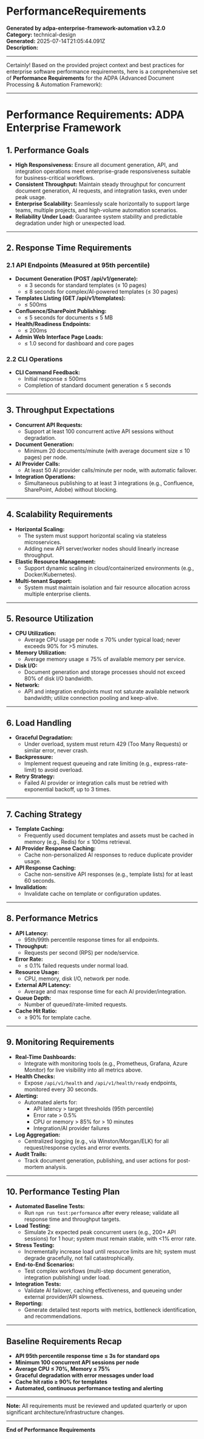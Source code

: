 # PerformanceRequirements

**Generated by adpa-enterprise-framework-automation v3.2.0**  
**Category:** technical-design  
**Generated:** 2025-07-14T21:05:44.091Z  
**Description:** 

---

Certainly! Based on the provided project context and best practices for enterprise software performance requirements, here is a comprehensive set of **Performance Requirements** for the ADPA (Advanced Document Processing & Automation Framework):

---

# Performance Requirements: ADPA Enterprise Framework

## 1. Performance Goals

- **High Responsiveness:** Ensure all document generation, API, and integration operations meet enterprise-grade responsiveness suitable for business-critical workflows.
- **Consistent Throughput:** Maintain steady throughput for concurrent document generation, AI requests, and integration tasks, even under peak usage.
- **Enterprise Scalability:** Seamlessly scale horizontally to support large teams, multiple projects, and high-volume automation scenarios.
- **Reliability Under Load:** Guarantee system stability and predictable degradation under high or unexpected load.

---

## 2. Response Time Requirements

### 2.1 API Endpoints (Measured at 95th percentile)
- **Document Generation (POST /api/v1/generate):**  
  - ≤ 3 seconds for standard templates (≤ 10 pages)  
  - ≤ 8 seconds for complex/AI-powered templates (≤ 30 pages)
- **Templates Listing (GET /api/v1/templates):**  
  - ≤ 500ms
- **Confluence/SharePoint Publishing:**  
  - ≤ 5 seconds for documents ≤ 5 MB
- **Health/Readiness Endpoints:**  
  - ≤ 200ms
- **Admin Web Interface Page Loads:**  
  - ≤ 1.0 second for dashboard and core pages

### 2.2 CLI Operations
- **CLI Command Feedback:**  
  - Initial response ≤ 500ms  
  - Completion of standard document generation ≤ 5 seconds

---

## 3. Throughput Expectations

- **Concurrent API Requests:**  
  - Support at least 100 concurrent active API sessions without degradation.
- **Document Generation:**  
  - Minimum 20 documents/minute (with average document size ≤ 10 pages) per node.
- **AI Provider Calls:**  
  - At least 50 AI provider calls/minute per node, with automatic failover.
- **Integration Operations:**  
  - Simultaneous publishing to at least 3 integrations (e.g., Confluence, SharePoint, Adobe) without blocking.

---

## 4. Scalability Requirements

- **Horizontal Scaling:**  
  - The system must support horizontal scaling via stateless microservices.  
  - Adding new API server/worker nodes should linearly increase throughput.
- **Elastic Resource Management:**  
  - Support dynamic scaling in cloud/containerized environments (e.g., Docker/Kubernetes).
- **Multi-tenant Support:**  
  - System must maintain isolation and fair resource allocation across multiple enterprise clients.

---

## 5. Resource Utilization

- **CPU Utilization:**  
  - Average CPU usage per node ≤ 70% under typical load; never exceeds 90% for >5 minutes.
- **Memory Utilization:**  
  - Average memory usage ≤ 75% of available memory per service.
- **Disk I/O:**  
  - Document generation and storage processes should not exceed 80% of disk I/O bandwidth.
- **Network:**  
  - API and integration endpoints must not saturate available network bandwidth; utilize connection pooling and keep-alive.

---

## 6. Load Handling

- **Graceful Degradation:**  
  - Under overload, system must return 429 (Too Many Requests) or similar error, never crash.
- **Backpressure:**  
  - Implement request queueing and rate limiting (e.g., express-rate-limit) to avoid overload.
- **Retry Strategy:**  
  - Failed AI provider or integration calls must be retried with exponential backoff, up to 3 times.

---

## 7. Caching Strategy

- **Template Caching:**  
  - Frequently used document templates and assets must be cached in memory (e.g., Redis) for ≤ 100ms retrieval.
- **AI Provider Response Caching:**  
  - Cache non-personalized AI responses to reduce duplicate provider usage.
- **API Response Caching:**  
  - Cache non-sensitive API responses (e.g., template lists) for at least 60 seconds.
- **Invalidation:**  
  - Invalidate cache on template or configuration updates.

---

## 8. Performance Metrics

- **API Latency:**  
  - 95th/99th percentile response times for all endpoints.
- **Throughput:**  
  - Requests per second (RPS) per node/service.
- **Error Rate:**  
  - ≤ 0.1% failed requests under normal load.
- **Resource Usage:**  
  - CPU, memory, disk I/O, network per node.
- **External API Latency:**  
  - Average and max response time for each AI provider/integration.
- **Queue Depth:**  
  - Number of queued/rate-limited requests.
- **Cache Hit Ratio:**  
  - ≥ 90% for template cache.

---

## 9. Monitoring Requirements

- **Real-Time Dashboards:**  
  - Integrate with monitoring tools (e.g., Prometheus, Grafana, Azure Monitor) for live visibility into all metrics above.
- **Health Checks:**  
  - Expose `/api/v1/health` and `/api/v1/health/ready` endpoints, monitored every 30 seconds.
- **Alerting:**  
  - Automated alerts for:
    - API latency > target thresholds (95th percentile)
    - Error rate > 0.5%
    - CPU or memory > 85% for > 10 minutes
    - Integration/AI provider failures
- **Log Aggregation:**  
  - Centralized logging (e.g., via Winston/Morgan/ELK) for all request/response cycles and error events.
- **Audit Trails:**  
  - Track document generation, publishing, and user actions for post-mortem analysis.

---

## 10. Performance Testing Plan

- **Automated Baseline Tests:**  
  - Run `npm run test:performance` after every release; validate all response time and throughput targets.
- **Load Testing:**  
  - Simulate 2x expected peak concurrent users (e.g., 200+ API sessions) for 1 hour; system must remain stable, with <1% error rate.
- **Stress Testing:**  
  - Incrementally increase load until resource limits are hit; system must degrade gracefully, not fail catastrophically.
- **End-to-End Scenarios:**  
  - Test complex workflows (multi-step document generation, integration publishing) under load.
- **Integration Tests:**  
  - Validate AI failover, caching effectiveness, and queueing under external provider/API slowness.
- **Reporting:**  
  - Generate detailed test reports with metrics, bottleneck identification, and recommendations.

---

## Baseline Requirements Recap

- **API 95th percentile response time ≤ 3s for standard ops**
- **Minimum 100 concurrent API sessions per node**
- **Average CPU ≤ 70%, Memory ≤ 75%**
- **Graceful degradation with error messages under load**
- **Cache hit ratio ≥ 90% for templates**
- **Automated, continuous performance testing and alerting**

---

**Note:** All requirements must be reviewed and updated quarterly or upon significant architecture/infrastructure changes.

---

**End of Performance Requirements**